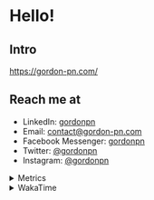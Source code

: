 # Hello!

## Intro

<https://gordon-pn.com/>

## Reach me at

- LinkedIn: [gordonpn](https://www.linkedin.com/in/gordonpn/)
- Email: [contact@gordon-pn.com](mailto:contact@gordon-pn.com)
- Facebook Messenger: [gordonpn](https://www.messenger.com/t/Gordonpn)
- Twitter: [@gordonpn](https://twitter.com/Gordonpn)
- Instagram: [@gordonpn](https://www.instagram.com/gordonpn/)

<details>
  <summary>Metrics</summary>

  <img align="center" src="https://github.com/gordonpn/gordonpn/blob/master/github-metrics.svg" alt="GitHub Metrics">

</details>

<details>
  <summary>WakaTime</summary>

  <!--START_SECTION:waka-->
📊 **This Week I Spent My Time On** 

```text
💬 Programming Languages: 
Other                    15 hrs 57 mins      ██████████████████░░░░░░░   73.19 % 
Java                     3 hrs 48 mins       ████░░░░░░░░░░░░░░░░░░░░░   17.49 % 
Markdown                 1 hr 15 mins        █░░░░░░░░░░░░░░░░░░░░░░░░   05.76 % 
TypeScript               30 mins             █░░░░░░░░░░░░░░░░░░░░░░░░   02.33 % 
IDEA_MODULE              4 mins              ░░░░░░░░░░░░░░░░░░░░░░░░░   00.34 % 

🔥 Editors: 
Chrome                   8 hrs 41 mins       ██████████░░░░░░░░░░░░░░░   39.84 % 
IntelliJ IDEA            5 hrs 27 mins       ██████░░░░░░░░░░░░░░░░░░░   25.03 % 
iTerm2                   2 hrs 30 mins       ███░░░░░░░░░░░░░░░░░░░░░░   11.49 % 
Slack                    2 hrs 18 mins       ███░░░░░░░░░░░░░░░░░░░░░░   10.55 % 
Messages                 1 hr 22 mins        ██░░░░░░░░░░░░░░░░░░░░░░░   06.30 % 
```


 Last Updated on 05/10/2025 10:22:34 UTC
<!--END_SECTION:waka-->
</details>
